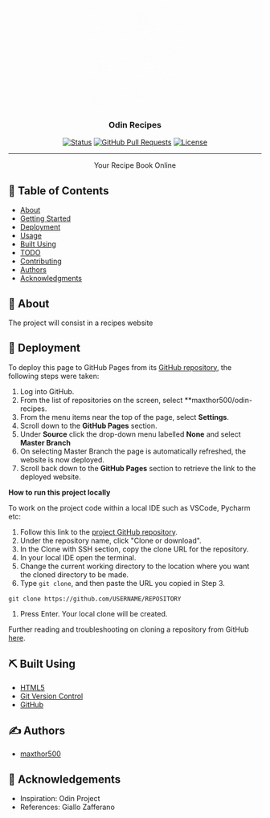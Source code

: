 <p align="center">
  <a href="" rel="noopener">
 <img width=200px height=200px src="./assets/images/ODIN.gif" alt="odin recipes"></a>
</p>

<h3 align="center">Odin Recipes</h3>

<div align="center">

[![Status](https://img.shields.io/badge/status-active-success.svg)]()
[![GitHub Pull Requests](https://img.shields.io/github/issues-pr/kylelobo/The-Documentation-Compendium.svg)](https://github.com/maxthor500/odin-recipes)
[![License](https://img.shields.io/badge/license-MIT-blue.svg)](/LICENSE)

</div>

---

<p align="center"> Your Recipe Book Online
    <br> 
</p>

## 📝 Table of Contents

- [About](#about)
- [Getting Started](#getting_started)
- [Deployment](#deployment)
- [Usage](#usage)
- [Built Using](#built_using)
- [TODO](../TODO.md)
- [Contributing](../CONTRIBUTING.md)
- [Authors](#authors)
- [Acknowledgments](#acknowledgement)

## 🧐 About <a name = "about"></a>

The project will consist in a recipes website


## 🚀 Deployment <a name = "deployment"></a>

To deploy this page to GitHub Pages from its [GitHub repository](https://github.com/maxthor500/odin-recipes), the following steps were taken:

1. Log into GitHub.
2. From the list of repositories on the screen, select **maxthor500/odin-recipes.
3. From the menu items near the top of the page, select **Settings**.
4. Scroll down to the **GitHub Pages** section.
5. Under **Source** click the drop-down menu labelled **None** and select **Master Branch**
6. On selecting Master Branch the page is automatically refreshed, the website is now deployed.
7. Scroll back down to the **GitHub Pages** section to retrieve the link to the deployed website.

**How to run this project locally**

To work on the project code within a local IDE such as VSCode, Pycharm etc:

1. Follow this link to the [project GitHub repository](https://github.com/maxthor500/odin-recipes).
2. Under the repository name, click "Clone or download".
3. In the Clone with SSH section, copy the clone URL for the repository.
4. In your local IDE open the terminal.
5. Change the current working directory to the location where you want the cloned directory to be made.
6. Type `git clone`, and then paste the URL you copied in Step 3.

```
git clone https://github.com/USERNAME/REPOSITORY
```

1. Press Enter. Your local clone will be created.

Further reading and troubleshooting on cloning a repository from GitHub [here](https://help.github.com/en/articles/cloning-a-repository).

## ⛏️ Built Using <a name = "built_using"></a>

- [HTML5](https://html.com/html5/)
- [Git Version Control](https://git-scm.com/)
- [GitHub](https://github.com/)

## ✍️ Authors <a name = "authors"></a>

- [maxthor500](https://github.com/maxthor500/)

## 🎉 Acknowledgements <a name = "acknowledgement"></a>

- Inspiration: Odin Project
- References: Giallo Zafferano
